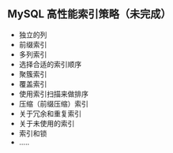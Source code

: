 ## MySQL 高性能索引策略（未完成）

- 独立的列
- 前缀索引
- 多列索引
- 选择合适的索引顺序
- 聚簇索引
- 覆盖索引
- 使用索引扫描来做排序
- 压缩（前缀压缩）索引
- 关于冗余和重复索引
- 关于未使用的索引
- 索引和锁
- .....